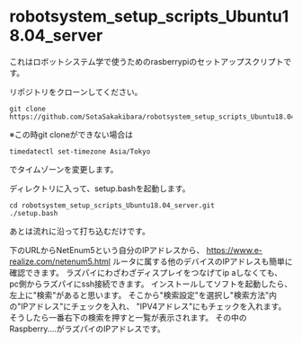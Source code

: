 # robotsystem_setup_scripts_Ubuntu18.04_server
これはロボットシステム学で使うためのrasberrypiのセットアップスクリプトです。

リポジトリをクローンしてください。
```
git clone https://github.com/SotaSakakibara/robotsystem_setup_scripts_Ubuntu18.04_server.git
```

※この時git cloneができない場合は
```
timedatectl set-timezone Asia/Tokyo
```
でタイムゾーンを変更します。

ディレクトリに入って、setup.bashを起動します。
```
cd robotsystem_setup_scripts_Ubuntu18.04_server.git
./setup.bash
```
あとは流れに沿って打ち込むだけです。


下のURLからNetEnum5という自分のIPアドレスから、
https://www.e-realize.com/netenum5.html
ルータに属する他のデバイスのIPアドレスも簡単に確認できます。
ラズパイにわざわざディスプレイをつなげてip aしなくても、
pc側からラズパイにssh接続できます。
インストールしてソフトを起動したら、左上に"検索"があると思います。
そこから"検索設定"を選択し"検索方法"内の"IPアドレス"にチェックを入れ、
"IPV4アドレス"にもチェックを入れます。
そうしたら一番右下の検索を押すと一覧が表示されます。
その中のRaspberry....がラズパイのIPアドレスです。
